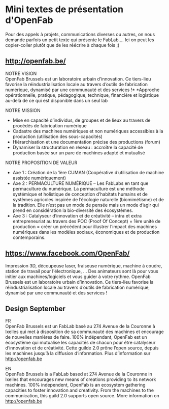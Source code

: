 # Mini textes de présentation d'OpenFab
Pour des appels à projets, communications diverses ou autres, on nous demande parfois un petit texte qui présente le FabLab…. Ici on peut les copier-coller plutôt que de les réécrire à chaque fois ;) 

## http://openfab.be/ 

NOTRE VISION  
OpenFab Brussels est un laboratoire urbain d’innovation.
Ce tiers-lieu favorise la réindustrialisation locale au travers d’outils de fabrication numérique, dynamisé par une communauté et des services !*
*Approche opérationnelle, pratique, pédagogique, technique, financière et logistique au-delà de ce qui est disponible dans un seul lab

NOTRE MISSION 
+ Mise en capacité d’individus, de groupes et de lieux au travers de procédés de fabrication numérique
+ Cadastre des machines numériques et non numériques accessibles à la production (utilisation des sous-capacités)
+ Hiérarchisation et une documentation précise des productions (forum)
+ Dynamiser la structuration en réseau : accroître la capacité de production basée sur un parc de machines adapté et mutualisé

NOTRE PROPOSITION DE VALEUR 
+ Axe 1 : Création de la 1ère CUMAN (Coopérative d’utilisation de machine assistée numériquement)
+ Axe 2 : PERMACULTURE NUMÉRIQUE – Les FabLabs en tant que permaculture du numérique.
La permaculture est une méthode systémique et holistique de conception d’habitats humains et de systèmes agricoles inspirée de l’écologie naturelle (biomimétisme) et de la tradition. Elle n’est pas un mode de pensée mais un mode d’agir qui prend en considération la bio-diversité des écosystèmes.
+ Axe 3 : Catalyseur d’innovation et de créativité – intra et extra entrepreneuriat au travers des POC (Proof Of Concept) = 1ère unité de production = créer un précédent pour illustrer l’impact des machines numériques dans les modèles sociaux, économiques et de production contemporains.

## https://www.facebook.com/OpenFab/ 
Impression 3D, découpeuse laser, fraiseuse numérique, machine à coudre, station de travail pour l'électronique, ...
Des animateurs sont là pour vous initier aux machines/logiciels et vous guider à votre rythme.
OpenFab Brussels est un laboratoire urbain d’innovation.
Ce tiers-lieu favorise la réindustrialisation locale au travers d’outils de fabrication numérique, dynamisé par une communauté et des services !

## Design September
FR  
OpenFab Brussels est un FabLab basé au 274 Avenue de la Couronne à Ixelles qui met à disposition de sa communauté des machines et encourage de nouvelles manières de faire.
100% indépendant, OpenFab est un écosystème qui mutualise les capacités de chacun pour être catalyseur d’innovation et de créativité.
Cette guilde 2.0 prône l’open source, depuis les machines jusqu’à la diffusion d’information.
Plus d’information sur http://openfab.be

EN  
OpenFab Brussels is a FabLab based at 274 Avenue de la Couronne in Ixelles that encourages new means of creations providing to its network machines.
100% independent, OpenFab is an ecosystem gathering capacities to foster innovation and creativity.
From the machines to the communication, this guild 2.0 supports open source.
More information on http://openfab.be 

